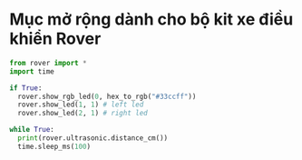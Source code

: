 # Mục mở rộng dành cho bộ kit xe điều khiển Rover

```python
from rover import *
import time

if True:
  rover.show_rgb_led(0, hex_to_rgb("#33ccff"))
  rover.show_led(1, 1) # left led
  rover.show_led(2, 1) # right led

while True:
  print(rover.ultrasonic.distance_cm())
  time.sleep_ms(100)
```

